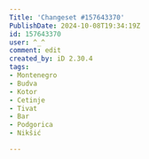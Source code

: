 ```yaml
---
Title: 'Changeset #157643370'
PublishDate: 2024-10-08T19:34:19Z
id: 157643370
user: ^_^
comment: edit
created_by: iD 2.30.4
tags:
- Montenegro
- Budva
- Kotor
- Cetinje
- Tivat
- Bar
- Podgorica
- Nikšić

---
```

